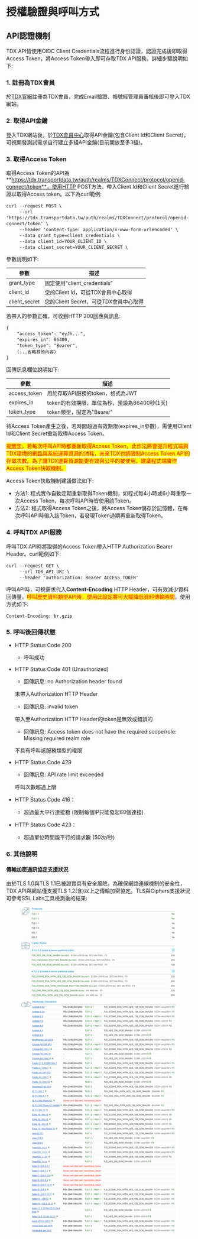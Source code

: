 # 授權驗證與呼叫方式

## API認證機制

TDX API皆使用OIDC Client Credentials流程進行身份認證，認證完成後即取得Access Token，將Access Token帶入即可存取TDX API服務。詳細步驟說明如下:

### 1. 註冊為TDX會員

於[TDX官網](https://tdx.transportdata.tw/register)註冊為TDX會員，完成Email驗證、帳號經管理員審核後即可登入TDX網站。

### 2. 取得API金鑰

登入TDX網站後，於[TDX會員中心](https://tdx.transportdata.tw/user/dataservice/key)取得API金鑰(包含Client Id和Client Secret)，可視開發測試需求自行建立多組API金鑰(目前開放至多3組)。

### 3. 取得Access Token

取得Access Token的API為**https://tdx.transportdata.tw/auth/realms/TDXConnect/protocol/openid-connect/token**，使用HTTP POST方法、帶入Client Id和Client Secret進行驗證以取得Access token。以下為curl範例:

```
curl --request POST \
     --url 'https://tdx.transportdata.tw/auth/realms/TDXConnect/protocol/openid-connect/token' \
     --header 'content-type: application/x-www-form-urlencoded' \
     --data grant_type=client_credentials \
     --data client_id=YOUR_CLIENT_ID \
     --data client_secret=YOUR_CLIENT_SECRET \
```

參數說明如下:

| 參數             | 描述                          |
| -------------- | --------------------------- |
| grant\_type    | 固定使用"client\_credentials"   |
| client\_id     | 您的Client Id，可從TDX會員中心取得     |
| client\_secret | 您的Client Secret，可從TDX會員中心取得 |

若帶入的參數正確，可收到HTTP 200回應與訊息:

```
{
    "access_token": "eyJh...",
    "expires_in": 86400,
    "token_type": "Bearer",
    (...省略其他內容)
}
```

回傳訊息欄位說明如下:

| 參數            | 描述                            |
| ------------- | ----------------------------- |
| access\_token | 用於存取API服務的token，格式為JWT        |
| expires\_in   | token的有效期限，單位為秒，預設為86400秒(1天) |
| token\_type   | token類型，固定為"Bearer"           |

待Access Token產生之後，若時間超過有效期限(expires\_in參數)，需使用Client Id和Client Secret重新取得Access Token。

<mark style="color:red;">提醒您，若每次呼叫API時都重新取得Access Token，此作法將會提升程式端與TDX環境的網路與系統運算資源的消耗，未來TDX也將限制Access Token API的存取次數。為了讓TDX運算資源能更有效與公平的被使用，建議程式端實作Access Token快取機制。</mark>

Access Token快取機制建議做法如下:

* 方法1: 程式實作自動定期重新取得Token機制，如程式每4小時或6小時重取一次Access Token，每次呼叫API時皆使用該Token。
* 方法2: 程式取得Access Token之後，將Access Token儲存於記憶體，在每次呼叫API時帶入該Token，若發現Token過期再重新取得Token。

### 4. 呼叫TDX API服務

呼叫TDX API時將取得的Access Token帶入HTTP Authorization Bearer Header。curl範例如下:

```
curl --request GET \
     --url TDX_API_URI \
     --header 'authorization: Bearer ACCESS_TOKEN'
```

呼叫API時，可視需求代入**Content-Encoding** HTTP Header，可有效減少資料回傳量。<mark style="color:red;">呼叫歷史資料類型API時，使用此設定將可大幅降低資料傳輸時間</mark>。使用方式如下:

```
Content-Encoding: br,gzip
```

### 5. 呼叫後回傳狀態

* HTTP Status Code 200
  * 呼叫成功
*   HTTP Status Code 401 (Unauthorized)

    * 回傳訊息: no Authorization header found

    &#x20;     未帶入Authorization  HTTP Header

    * 回傳訊息: invalid token

    &#x20;     帶入至Authorization  HTTP Header的token是無效或錯誤的

    * 回傳訊息: Access token does not have the required scope/role: Missing required realm role

    &#x20;     不具有呼叫該服務類型的權限
*   HTTP Status Code 429

    * 回傳訊息: API rate limit exceeded

    &#x20;     呼叫次數超過上限
* HTTP Status Code 416：
  * 超過最大平行連接數 (限制每個IP只能發起60個連接)
* HTTP Status Code 423：
  * 超過單位時間能平行的請求數 (50次/秒)

### 6. 其他說明

#### 傳輸加密通訊協定支援狀況

由於TLS 1.0與TLS 1.1已被證實具有安全風險，為確保網路連線機制的安全性，TDX API與網站僅支援TLS 1.2(含)以上之傳輸加密協定。TLS與Ciphers支援狀況可參考SSL Labs工具檢測後的結果:

<figure><img src="../.gitbook/assets/image (3).png" alt=""><figcaption></figcaption></figure>
